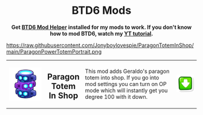 <h1 align="center">BTD6 Mods</h1>
<p align="center"><b>Get <a href="https://github.com/gurrenm3/BTD-Mod-Helper/releases/latest">BTD6 Mod Helper</a> installed for my mods to work. If you don't know how to mod BTD6, watch my <a href="https://www.youtube.com/watch?v=xHQzRt8Z6YE">YT tutorial</a>.</b>
</p>

https://raw.githubusercontent.com/Jonyboylovespie/ParagonTotemInShop/main/ParagonPowerTotemPortrait.png

<table style="table-layout:fixed">
    <tr>
        <td width="20%" align="left">
            <img align="left"  alt="Icon" width="100%" src="https://raw.githubusercontent.com/Jonyboylovespie/ParagonTotemInShop/main/ParagonPowerTotemPortrait.png">
        </td>
        <td width="20%" align="center">
            <h2>Paragon Totem In Shop</h2>
        </td>
        <td>
           This mod adds Geraldo's paragon totem into shop. If you go into mod settings you can turn on OP mode which will instantly get you degree 100 with it down.
        </td>
        <td width="12%">
            <a href="https://github.com/Jonyboylovespie/BTD6-Mods/blob/main/Mods/ParagonTotem.dll?raw=true"><img alt="Download" src="https://github.com/Darinsky/Bloons-TD6-Mods/blob/main/download_small.png?raw=true"></a>
        </td>
    </tr>
